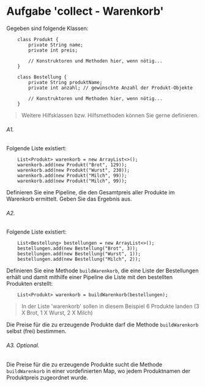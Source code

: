 # Aufgabe 'collect - Warenkorb'

Gegeben sind folgende Klassen:

		class Produkt {
			private String name;
			private int preis;
			
			// Konstruktoren und Methoden hier, wenn nötig...
		}
		
		class Bestellung {
			private String produktName;
			private int anzahl; // gewünschte Anzahl der Produkt-Objekte
			
			// Konstruktoren und Methoden hier, wenn nötig...
		}
		
> Weitere Hilfsklassen bzw. Hilfsmethoden können Sie gerne definieren.

###### A1.
Folgende Liste existiert:

		List<Produkt> warenkorb = new ArrayList<>();
		warenkorb.add(new Produkt("Brot", 129));
		warenkorb.add(new Produkt("Wurst", 230));
		warenkorb.add(new Produkt("Milch", 99));
		warenkorb.add(new Produkt("Milch", 99));

Definieren Sie eine Pipeline, die den Gesamtpreis aller Produkte im Warenkorb ermittelt.
Geben Sie das Ergebnis aus.

###### A2.

Folgende Liste existiert:

		List<Bestellung> bestellungen = new ArrayList<>();
		bestellungen.add(new Bestellung("Brot", 3));
		bestellungen.add(new Bestellung("Wurst", 1));
		bestellungen.add(new Bestellung("Milch", 2));

Definieren Sie eine Methode `buildWarenkorb`, die eine Liste der Bestellungen erhält und damit mithilfe einer Pipeline die Liste mit den bestellten Produkten erstellt:

		List<Produkt> warenkorb = buildWarenkorb(bestellungen);
		
> In der Liste 'warenkorb' sollen in diesem Beispiel 6 Produkte landen (3 X Brot, 1 X Wurst, 2 X Milch)
		
Die Preise für die zu erzeugende Produkte darf die Methode `buildWarenkorb` selbst (frei) bestimmen. 

###### A3. Optional. 
Die Preise für die zu erzeugende Produkte sucht die Methode `buildWarenkorb` in einer vordefinierten Map, wo jedem Produktnamen der Produktpreis zugeordnet wurde.

